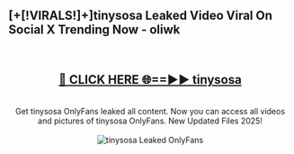 <h2>[+[!VIRALS!]+]tinysosa Leaked Video Viral On Social X Trending Now - oliwk</h2>
<br>
<div align="center">
<h2><a href="https://libra.edu.pl?tinysosa" rel="nofollow">🔴 CLICK HERE 🌐==►► tinysosa</a></h2>
<br>
Get tinysosa OnlyFans leaked all content. Now you can access all videos and pictures of tinysosa OnlyFans. New Updated Files 2025!
<br>
<br>
<a href="https://libra.edu.pl?tinysosa" rel="nofollow" data-target="animated-image.originalLink"><img src="https://i.ibb.co.com/WyWwxjT/player-gif2.gif" alt="tinysosa Leaked OnlyFans" style="max-width: 100%; display: inline-block;" data-target="animated-image.originalImage"></a>
</div>
<br>